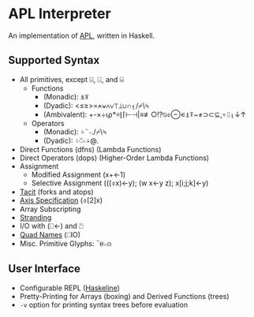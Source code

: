 # APL Interpreter

An implementation of [APL](https://en.wikipedia.org/wiki/APL_(programming_language)), written in Haskell.

## Supported Syntax
- All primitives, except ⌹, ⌺, and ⌸
    - Functions
        - (Monadic): ⍎⍕
        - (Dyadic): <≤≥>=⍲⍱∧∨⊤⊥∪∩⍷/⌿\⍀
        - (Ambivalent): +-×÷⍳⍴\*⍟⌊⌈⊢⊣|≡≢○!?⍉⌽⊖∊⍋⍒~≠⊃⊂⊆,⍪⌷⍸↓↑
    - Operators
        - (Monadic): ⍨¨∘./⌿\⍀
        - (Dyadic): ⍤⍥∘⍣@.
- Direct Functions (dfns) (Lambda Functions)
- Direct Operators (dops) (Higher-Order Lambda Functions)
- Assignment
    - Modified Assignment (x+←1)
    - Selective Assignment (((⌽x)←y); (w x←y z); x[i;j;k]←y)
- [Tacit](https://aplwiki.com/wiki/Tacit_programming) (forks and atops)
- [Axis Specification](https://aplwiki.com/wiki/Function_axis) (⌽[2]x)
- Array Subscripting
- [Stranding](https://aplwiki.com/wiki/Strand_notation)
- I/O with (⎕←) and ⍞
- [Quad Names](https://aplwiki.com/wiki/Quad_name) (⎕IO)
- Misc. Primitive Glyphs: ¯⍬⋄⍝

## User Interface
- Configurable REPL ([Haskeline](https://hackage.haskell.org/package/haskeline-0.8.2.1/docs/System-Console-Haskeline.html))
- Pretty-Printing for Arrays (boxing) and Derived Functions (trees)
- `-v` option for printing syntax trees before evaluation
